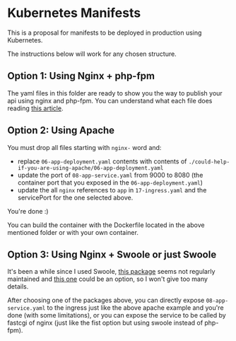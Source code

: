 # Kubernetes Manifests

This is a proposal for manifests to be deployed in production using Kubernetes.

The instructions below will work for any chosen structure.

## Option 1: Using Nginx + php-fpm

The yaml files in this folder are ready to show you the way to publish your api using nginx and php-fpm. You can understand what each file does reading [this article](https://ibrunotome.github.io/multiplas-aplicacoes-em-um-cluster-kubernetes/).

## Option 2: Using Apache

You must drop all files starting with `nginx-` word and:

- replace `06-app-deployment.yaml` contents with contents of `./could-help-if-you-are-using-apache/06-app-deployment.yaml`
- update the port of `08-app-service.yaml` from 9000 to 8080 (the container port that you exposed in the `06-app-deployment.yaml`)
- update the all `nginx` references to `app` in `17-ingress.yaml` and the servicePort for the one selected above.

You're done :)

You can build the container with the Dockerfile located in the above mentioned folder or with your own container.

## Option 3: Using Nginx + Swoole or just Swoole

It's been a while since I used Swoole, [this package](https://github.com/swooletw/laravel-swoole) seems not regularly maintained and [this one](https://github.com/hhxsv5/laravel-s) could be an option, so I won't give too many details.

After choosing one of the packages above, you can directly expose `08-app-service.yaml` to the ingress just like the above apache example and you're done (with some limitations), or you can expose the service to be called by fastcgi of nginx (just like the fist option but using swoole instead of php-fpm).